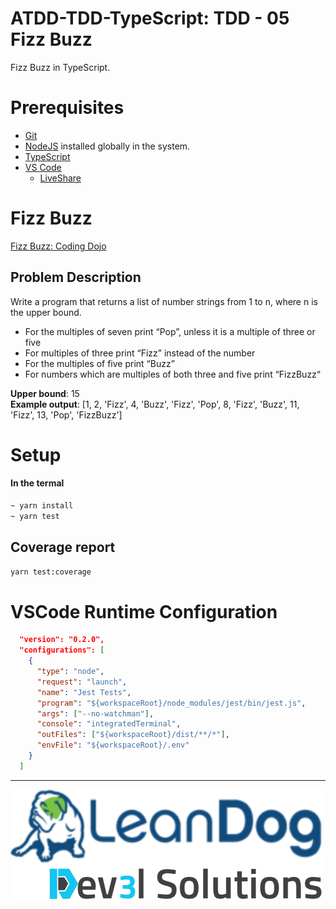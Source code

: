 # ATDD-TDD-TypeScript: TDD - 05 Fizz Buzz

Fizz Buzz in TypeScript.

# Prerequisites

- [Git](https://github.com/)
- [NodeJS](https://nodejs.org/en/download/) installed globally in the system.
- [TypeScript](https://www.typescriptlang.org/)
- [VS Code](https://code.visualstudio.com/)
  - [LiveShare](https://code.visualstudio.com/learn/collaboration/live-share)

# Fizz Buzz

[Fizz Buzz: Coding Dojo](http://codingdojo.org/kata/FizzBuzz)

## Problem Description

Write a program that returns a list of number strings from 1 to n, where n is the upper bound.

- For the multiples of seven print “Pop”, unless it is a multiple of three or five
- For multiples of three print “Fizz” instead of the number
- For the multiples of five print “Buzz”
- For numbers which are multiples of both three and five print “FizzBuzz“

**Upper bound**: 15 <br/>
**Example output**: [1, 2, 'Fizz', 4, 'Buzz', 'Fizz', 'Pop', 8, 'Fizz', 'Buzz', 11, 'Fizz', 13, 'Pop', 'FizzBuzz']

# Setup

#### In the termal

```bash
~ yarn install
~ yarn test
```

## Coverage report

```bash
yarn test:coverage
```

# VSCode Runtime Configuration

```json
  "version": "0.2.0",
  "configurations": [
    {
      "type": "node",
      "request": "launch",
      "name": "Jest Tests",
      "program": "${workspaceRoot}/node_modules/jest/bin/jest.js",
      "args": ["--no-watchman"],
      "console": "integratedTerminal",
      "outFiles": ["${workspaceRoot}/dist/**/*"],
      "envFile": "${workspaceRoot}/.env"
    }
  ]
```

---

![](/assets/dev3l-solutions-logo-lean-dog.png)
